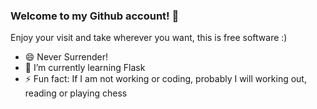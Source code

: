 ### Welcome to my Github account! 👋

Enjoy your visit and take wherever you want, this is free software :)

- 😄 Never Surrender!
- 🌱 I’m currently learning Flask
- ⚡ Fun fact: If I am not working or coding, probably I will working out, reading or playing chess

<!--
**MAInformatico/MAInformatico** is a ✨ _special_ ✨ repository because its `README.md` (this file) appears on your GitHub profile.

Here are some ideas to get you started:

- 🔭 I’m currently working on ...
- 🌱 I’m currently learning ...
- 👯 I’m looking to collaborate on ...
- 🤔 I’m looking for help with ...
- 💬 Ask me about ...
- 📫 How to reach me: ...
- 😄 Pronouns: ...
- ⚡ Fun fact: ...
-->
